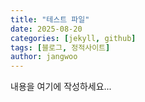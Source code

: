 ```yaml
---
title: "테스트 파일"
date: 2025-08-20
categories: [jekyll, github]
tags: [블로그, 정적사이트]
author: jangwoo
---
```

내용을 여기에 작성하세요...
